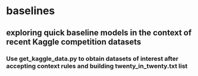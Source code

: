 # baselines

## exploring quick baseline models in the context of recent Kaggle competition datasets

### Use get_kaggle_data.py to obtain datasets of interest after accepting context rules and building twenty_in_twenty.txt list
